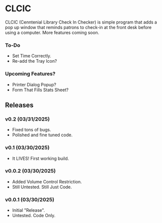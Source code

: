 # CLCIC
CLCIC (Cenntenial Library Check In Checker) is simple program that adds a pop up window that reminds patrons to check-in at the front desk before using a computer. More features coming soon.

### To-Do
- Set Time Correctly.
- Re-add the Tray Icon?

### Upcoming Features?
- Printer Dialog Popup?
- Form That Fills Stats Sheet?

## Releases

### v0.2 (03/31/2025)
- Fixed tons of bugs.
- Polished and fine tuned code.

### v0.1 (03/30/2025)
* It LIVES! First working build.

### v0.0.2 (03/30/2025)
* Added Volume Control Restriction.
* Still Untested. Still Just Code.

### v0.0.1 (03/30/2025)
* Initial "Release".
* Untested. Code Only.
